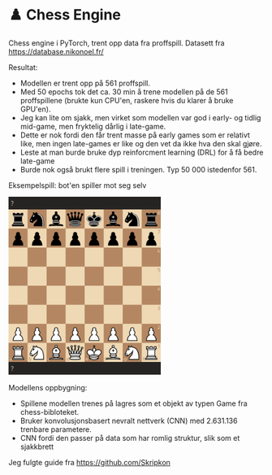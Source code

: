 # ♟️ Chess Engine
Chess engine i PyTorch, trent opp data fra proffspill. Datasett fra https://database.nikonoel.fr/ 

Resultat:
- Modellen er trent opp på 561 proffspill. 
- Med 50 epochs tok det ca. 30 min å trene modellen på de 561 proffspillene (brukte kun CPU'en, raskere hvis du klarer å bruke GPU'en). 
- Jeg kan lite om sjakk, men virket som modellen var god i early- og tidlig mid-game, men fryktelig dårlig i late-game.
- Dette er nok fordi den får trent masse på early games som er relativt like, men ingen late-games er like og den vet da ikke hva den skal gjøre.
- Leste at man burde bruke dyp reinforcment learning (DRL) for å få bedre late-game
- Burde nok også brukt flere spill i treningen. Typ 50 000 istedenfor 561.

Eksempelspill: bot'en spiller mot seg selv
<p align="left">
  <img src="eksempel_game.gif" alt="Chess Engine Demo" width="300" />
</p>

Modellens oppbygning:
- Spillene modellen trenes på lagres som et objekt av typen Game fra chess-bibloteket. 
- Bruker konvolusjonsbasert nevralt nettverk (CNN) med 2.631.136 trenbare parametere.
- CNN fordi den passer på data som har romlig struktur, slik som et sjakkbrett

Jeg fulgte guide fra https://github.com/Skripkon 
